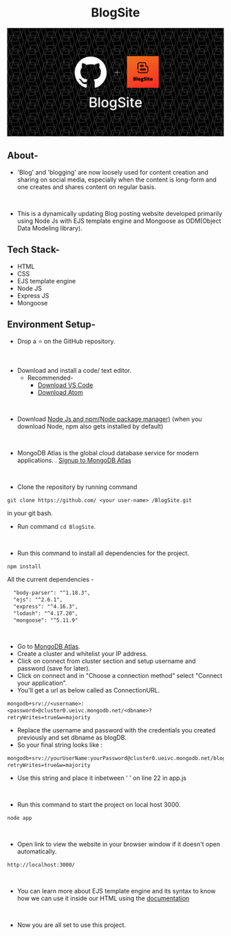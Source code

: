 <div align="center">
  <h1>BlogSite</h1>
  <img src="assets/banner1.png" />
</div>

## About-
- 'Blog' and 'blogging' are now loosely used for content creation and sharing on social media, especially when the content is long-form and one creates and shares content on regular basis.
<br/>

- This is a dynamically updating Blog posting website developed primarily using Node Js with EJS template engine and Mongoose as ODM(Object Data Modeling library).

## Tech Stack-
- HTML
- CSS
- EJS template engine
- Node JS
- Express JS
- Mongoose

## Environment Setup-

* Drop a :star: on the GitHub repository.
<br/>

* Download and install a code/ text editor.
    - Recommended-
        - [Download VS Code](https://code.visualstudio.com/download)
        - [Download Atom](https://atom.io/)
<br/>

* Download [Node Js and npm(Node package manager)](https://nodejs.org/en/) (when you download Node, npm also gets installed by default)
<br/>

* MongoDB Atlas is the global cloud database service for modern applications. . [Signup to MongoDB Atlas](https://account.mongodb.com/account/register?signedOut=true)
<br/>


* Clone the repository by running command
```
git clone https://github.com/ <your user-name> /BlogSite.git
```
in your git bash.
<br/>

* Run command `cd BlogSite`.
<br/>

* Run this command to install all dependencies for the project.
```
npm install
```
All the current dependencies -
```
  "body-parser": "^1.18.3",
  "ejs": "^2.6.1",
  "express": "^4.16.3",
  "lodash": "^4.17.20",
  "mongoose": "^5.11.9"
```
<br/>

* Go to [MongoDB Atlas](https://account.mongodb.com/account/login).
* Create a cluster and whitelist your IP address.
* Click on connect from cluster section and setup username and password (save for later).
* Click on connect and in "Choose a connection method" select "Connect your application".
* You'll get a url as below called as ConnectionURL.
```
mongodb+srv://<username>:<password>@cluster0.ueivc.mongodb.net/<dbname>?retryWrites=true&w=majority
```
* Replace the username and password with the credentials you created previously and set dbname as blogDB.
* So your final string looks like :
```
mongodb+srv://yourUserName:yourPassword@cluster0.ueivc.mongodb.net/blogDB?retryWrites=true&w=majority
```
* Use this string and place it inbetween ' ' on line 22 in app.js

<br/>

* Run this command to start the project on local host 3000.
```
node app
```
<br/>

* Open link to view the website in your browser window if it doesn't open automatically.
```
http://localhost:3000/
```
<br/>

* You can learn more about EJS template engine and its syntax to know how we can use it inside our HTML using the [documentation](https://ejs.co/#docs)
<br/>

* Now you are all set to use this project.
